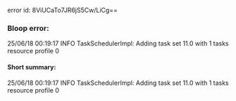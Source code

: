 error id: 8ViUCaTo7JR6jS5Cw/LiCg==
### Bloop error:

25/06/18 00:19:17 INFO TaskSchedulerImpl: Adding task set 11.0 with 1 tasks resource profile 0
#### Short summary: 

25/06/18 00:19:17 INFO TaskSchedulerImpl: Adding task set 11.0 with 1 tasks resource profile 0